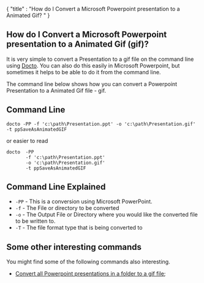 {
    "title" : "How do I Convert a Microsoft Powerpoint presentation to a Animated Gif? " 
}

How do I Convert a Microsoft Powerpoint presentation to a Animated Gif (gif)?         
-

It is very simple to convert a Presentation to a gif file  on the command line using [Docto](https://github.com/tobya/docto). You can also do this easily in Microsoft Powerpoint, but sometimes it helps to be able to do it from the command line.  

The command line below shows how you can convert a Powerpoint Presentation to a Animated Gif file - gif.

Command Line 
-

 ````
 docto -PP -f 'c:\path\Presentation.ppt' -o 'c:\path\Presentation.gif' -t ppSaveAsAnimatedGIF
 ````
 or easier to read
 ````
 docto  -PP  
        -f 'c:\path\Presentation.ppt' 
        -o 'c:\path\Presentation.gif' 
        -t ppSaveAsAnimatedGIF
 ````

Command Line Explained 
-

 - `-PP` -  This is a conversion using Microsoft PowerPoint.  
 - `-f` -  The File or directory to be converted 
 - `-o` -  The Output File or Directory where you would like the converted file to be written to.
 - `-T` -  The file format type that is being converted to




Some other interesting commands
-

You might find some of the following commands also interesting.

- [Convert all Powerpoint presentations in a folder to a gif file](ConvertDirPPTToFilegif.md);
    

